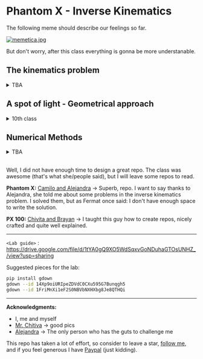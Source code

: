 # Phantom X - Inverse Kinematics

The following meme should describe our feelings so far.

[![memetica.jpg](https://i.postimg.cc/wx0rxb5F/memetica.jpg)](https://postimg.cc/jCncZcFJ)

But don't worry, after this class everything is gonna be more understanable.

## The kinematics problem
<details><summary>TBA</summary>
</details>

## A spot of light - Geometrical approach
<details><summary>10th class</summary>
  Seen in class
</details>

## Numerical Methods
<details><summary>TBA</summary>
</details></br>


Well, I did not have enough time to design a great repo. The class was awesome (that's what she/people said), but I will leave some repos to read.

**Phantom X:** [Camilo and Alejandra](https://github.com/caverar/ROS_Robotics_Lab3) -> Superb, repo. I want to say thanks to Alejandra, she told me about some problems in the inverse kinematics problem. I solved them, but as Fermat once said: I don't have enough space to write the solution.

**PX 100:** [Chivita and Brayan](https://github.com/cychitivav/px100_ikine) -> I taught this guy how to create repos, nicely crafted and quite well explained.

------------
`<Lab guide>` : https://drive.google.com/file/d/1tYA0gQ9XO5WdSqxvGoNDuhaGTOsUNHZ_/view?usp=sharing

Suggested pieces for the lab:
```sh
pip install gdown
gdown --id 14Xp9oiURIpeZDVdC0CXu595G7Bunqgh5
gdown --id 1FriMnXi1eF2S0NBVbNXHXbg8Je8QTHQi
```
------------

**Acknowledgments:**

 - I, me and myself
 - [Mr. Chitiva](https://github.com/cychitivav) -> good pics
 - [Alejandra](https://github.com/ariasAleia) -> The only person who has the guts to challenge me

This repo has taken a lot of effort, so consider to leave a star, [follow me](https://felipeg17.github.io/index.html), and if you feel generous I have [Paypal](https://paypal.me/fegonzalez17?country.x=CO&locale.x=en_US) (just kidding).

